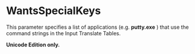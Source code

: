 # WantsSpecialKeys

This parameter specifies a list of applications (e.g. **putty.exe** ) that use the command strings in the Input Translate Tables.

**Unicode Edition only.**
